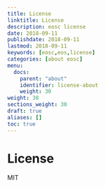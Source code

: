 ```yaml
---
title: License
linktitle: License
description: eosc license
date: 2018-09-11
publishdate: 2018-09-11
lastmod: 2018-09-11
keywords: [eosc,eos,license]
categories: [about eosc]
menu:
  docs:
    parent: "about"
    identifier: license-about
    weight: 30
weight: 30
sections_weight: 30
draft: true
aliases: []
toc: true
---
```


# License

MIT
